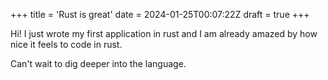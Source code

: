 +++
title = 'Rust is great'
date = 2024-01-25T00:07:22Z
draft = true
+++

Hi! I just wrote my first application in rust and 
I am already amazed by how nice it feels to code in rust.

Can't wait to dig deeper into the language.
